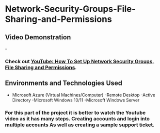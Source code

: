 # Network-Security-Groups-File-Sharing-and-Permissions

<h2>Video Demonstration</h2>

-<h3>Check out <a href="https://youtu.be/Z_nDR5I4uOY" target="_blank">YouTube: How To Set Up Network Security Groups, File Sharing and Permissions</a>.</h3>

<h2>Environments and Technologies Used</h2>

- Microsoft Azure (Virtual Machines/Computer)
-Remote Desktop
-Active Directory
-Microsoft Windows 10/11
-Microsoft Windows Server

<h3>For this part of the project it is better to watch the Youtube video as it has many steps. Creating accounts and login into multiple accounts As well as creating a sample support ticket. 
 </h3>

